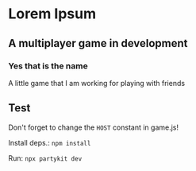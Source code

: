# Lorem Ipsum

## A multiplayer game in development

### Yes that is the name
A little game that I am working for playing with friends

## Test
Don't forget to change the `HOST` constant in game.js!

Install deps.:
```npm install```

Run:
```npx partykit dev```
